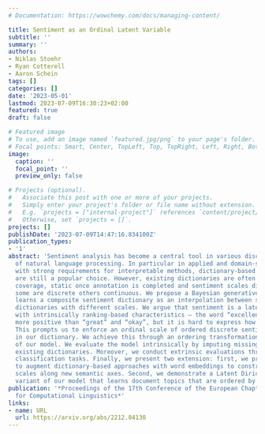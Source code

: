 ```yaml
---
# Documentation: https://wowchemy.com/docs/managing-content/

title: Sentiment as an Ordinal Latent Variable
subtitle: ''
summary: ''
authors:
- Niklas Stoehr
- Ryan Cotterell
- Aaron Schein
tags: []
categories: []
date: '2023-05-01'
lastmod: 2023-07-09T16:30:23+02:00
featured: true
draft: false

# Featured image
# To use, add an image named `featured.jpg/png` to your page's folder.
# Focal points: Smart, Center, TopLeft, Top, TopRight, Left, Right, BottomLeft, Bottom, BottomRight.
image:
  caption: ''
  focal_point: ''
  preview_only: false

# Projects (optional).
#   Associate this post with one or more of your projects.
#   Simply enter your project's folder or file name without extension.
#   E.g. `projects = ["internal-project"]` references `content/project/deep-learning/index.md`.
#   Otherwise, set `projects = []`.
projects: []
publishDate: '2023-07-09T14:47:16.834100Z'
publication_types:
- '1'
abstract: 'Sentiment analysis has become a central tool in various disciplines outside
  of natural language processing. In particular in applied and domain-specific settings
  with strong requirements for interpretable methods, dictionary-based approaches
  are still a popular choice. However, existing dictionaries are often limited in
  coverage, static once annotation is completed and sentiment scales differ widely;
  some are discrete others continuous. We propose a Bayesian generative model that
  learns a composite sentiment dictionary as an interpolation between six existing
  dictionaries with different scales. We argue that sentiment is a latent concept
  with intrinsically ranking-based characteristics — the word “excellent” may be ranked
  more positive than “great” and “okay”, but it is hard to express how much more exactly.
  This prompts us to enforce an ordinal scale of ordered discrete sentiment values
  in our dictionary. We achieve this through an ordering transformation in the priors
  of our model. We evaluate the model intrinsically by imputing missing values in
  existing dictionaries. Moreover, we conduct extrinsic evaluations through sentiment
  classification tasks. Finally, we present two extension: first, we present a method
  to augment dictionary-based approaches with word embeddings to construct sentiment
  scales along new semantic axes. Second, we demonstrate a Latent Dirichlet Allocation-inspired
  variant of our model that learns document topics that are ordered by sentiment.'
publication: '*Proceedings of the 17th Conference of the European Chapter of the Association
  for Computational Linguistics*'
links:
- name: URL
  url: https://arxiv.org/abs/2212.04130
---
```

